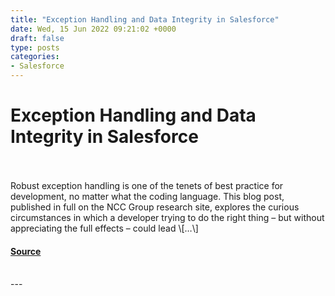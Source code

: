 ```yaml
---
title: "Exception Handling and Data Integrity in Salesforce"
date: Wed, 15 Jun 2022 09:21:02 +0000
draft: false
type: posts
categories: 
- Salesforce
---
```

# Exception Handling and Data Integrity in Salesforce

<br/>

<br/>
Robust exception handling is one of the tenets of best practice for development, no matter what the coding language. This blog post, published in full on the NCC Group research site, explores the curious circumstances in which a developer trying to do the right thing – but without appreciating the full effects – could lead \[…\]

#### [Source](http://www.exploresecurity.com/exception-handling-and-data-integrity-in-salesforce/)

<br/>
---
